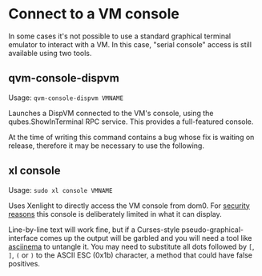 # Connect to a VM console

In some cases it's not possible to use a standard graphical terminal emulator to interact with a VM. In this case, "serial console" access is still available using two tools.

## qvm-console-dispvm

Usage: `qvm-console-dispvm VMNAME`

Launches a DispVM connected to the VM's console, using the qubes.ShowInTerminal RPC service. This provides a full-featured console.

At the time of writing this command contains a bug whose fix is waiting on release, therefore it may be necessary to use the following.

## xl console

Usage: `sudo xl console VMNAME`

Uses Xenlight to directly access the VM console from dom0. For [security reasons](https://github.com/QubesOS/qubes-vmm-xen/blob/xen-4.8/patch-tools-xenconsole-replace-ESC-char-on-xenconsole-outp.patch) this console is deliberately limited in what it can display.

Line-by-line text will work fine, but if a Curses-style pseudo-graphical-interface comes up the output will be garbled and you will need a tool like [asciinema](https://asciinema.org/) to untangle it.
You may need to substitute all dots followed by `[`, `]`, `(` or `)` to the ASCII ESC (0x1b) character, a method that could have false positives.

